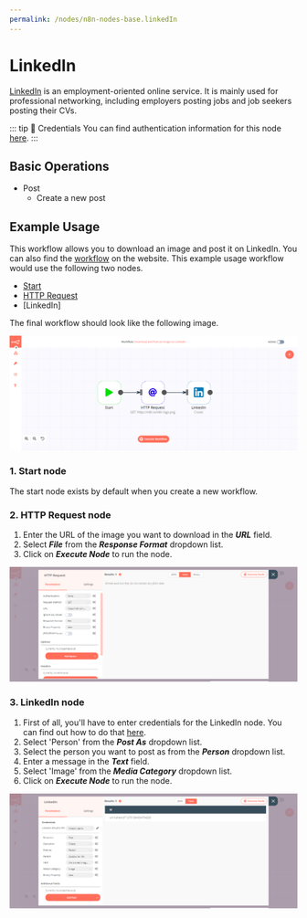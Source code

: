 ```yaml
---
permalink: /nodes/n8n-nodes-base.linkedIn
---
```


# LinkedIn

[LinkedIn](https://www.linkedin.com/) is an employment-oriented online service. It is mainly used for professional networking, including employers posting jobs and job seekers posting their CVs.

::: tip 🔑 Credentials
You can find authentication information for this node [here](../../../credentials/LinkedIn/README.md).
:::

## Basic Operations

- Post
    - Create a new post

## Example Usage

This workflow allows you to download an image and post it on LinkedIn. You can also find the [workflow](https://n8n.io/workflows/681) on the website. This example usage workflow would use the following two nodes.
- [Start](../../core-nodes/Start/README.md)
- [HTTP Request](../../core-nodes/HTTPRequest/README.md)
- [LinkedIn]

The final workflow should look like the following image.

![A workflow with the LinkedIn node](./workflow.png)

### 1. Start node

The start node exists by default when you create a new workflow.

### 2. HTTP Request node

1. Enter the URL of the image you want to download in the ***URL*** field.
2. Select ***File*** from the ***Response Format*** dropdown list.
3. Click on ***Execute Node*** to run the node.

![Downloading an image with the HTTP Request node](./HTTPRequest_node.png)

### 3. LinkedIn node

1. First of all, you'll have to enter credentials for the LinkedIn node. You can find out how to do that [here](../../../credentials/LinkedIn/README.md).
2. Select 'Person' from the ***Post As*** dropdown list.
3. Select the person you want to post as from the ***Person*** dropdown list.
4. Enter a message in the ***Text*** field.
5. Select 'Image' from the ***Media Category*** dropdown list.
6. Click on ***Execute Node*** to run the node.

![Posting with the LinkedIn node](./LinkedIn_node.png)

